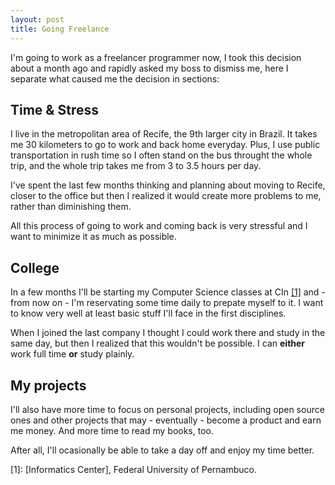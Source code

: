 ```yaml
---
layout: post
title: Going Freelance
---
```


<span class="drops">I</span>'m going to work as a freelancer programmer now, I took this decision about a month ago and rapidly asked my boss to dismiss me, here I separate what caused me the decision in sections:

## Time & Stress

I live in the metropolitan area of Recife, the 9th larger city in Brazil. It takes me 30 kilometers to go to work and back home everyday. Plus, I use public transportation in rush time so I often stand on the bus throught the whole trip, and the whole trip takes me from 3 to 3.5 hours per day.

I've spent the last few months thinking and planning about moving to Recife, closer to the office but then I realized it would create more problems to me, rather than diminishing them.

All this process of going to work and coming back is very stressful and I want to minimize it as much as possible.

## College

In a few months I'll be starting my Computer Science classes at CIn <a href="#foot-link-1">[1]</a> and - from now on - I'm reservating some time daily to prepate myself to it. I want to know very well at least basic stuff I'll face in the first disciplines.

When I joined the last company I thought I could work there and study in the same day, but then I realized that this wouldn't be possible. I can **either** work full time **or** study plainly.

## My projects

I'll also have more time to focus on personal projects, including open source ones and other projects that may - eventually - become a product and earn me money. And more time to read my books, too.

After all, I'll ocasionally be able to take a day off and enjoy my time better.

<p class="foot-link" id="foot-link-1">[1]: [Informatics Center], Federal University of Pernambuco.</p>

[Informatics Center]: http://www2.cin.ufpe.br/site/index.php
